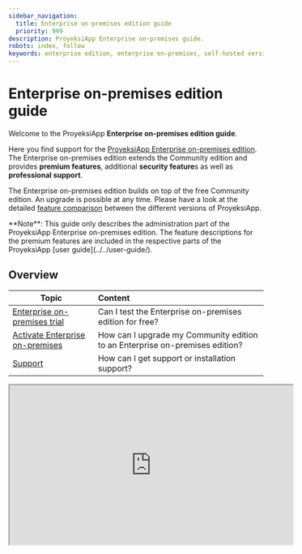 ```yaml
---
sidebar_navigation:
  title: Enterprise on-premises edition guide
  priority: 999
description: ProyeksiApp Enterprise on-premises guide.
robots: index, follow
keywords: enterprise edition, enterprise on-premises, self-hosted version, server
---
```

# Enterprise on-premises edition guide

Welcome to the ProyeksiApp **Enterprise on-premises edition guide**.

Here you find support for the [ProyeksiApp Enterprise on-premises edition](https://www.openproject.org/enterprise-edition/). The Enterprise on-premises edition extends the Community edition and provides **premium features**, additional **security feature**s as well as **professional support**.

The Enterprise on-premises edition builds on top of the free Community edition. An upgrade is possible at any time. Please have a look at the detailed [feature comparison](https://www.openproject.org/pricing/#features) between the different versions of ProyeksiApp.

<div class="alert alert-info" role="alert">
**Note**: This guide only describes the administration part of the ProyeksiApp Enterprise on-premises edition. The feature descriptions for the premium features are included in the respective parts of the ProyeksiApp [user guide](../../user-guide/).
</div>

## Overview

| Topic                                                        | Content                                                      |
| ------------------------------------------------------------ | :----------------------------------------------------------- |
| [Enterprise on-premises trial](./enterprise-on-premises-trial/) | Can I test the Enterprise on-premises edition for free?      |
| [Activate Enterprise on-premises](./activate-enterprise-on-premises) | How can I upgrade my Community edition to an Enterprise on-premises edition? |
| [Support](./support)            | How can I get support or installation support?               |

<iframe width="560" height="315" src="https://www.youtube-nocookie.com/embed/YRF_bavXBts" allow="autoplay; encrypted-media; gyroscope; picture-in-picture" allowfullscreen></iframe>

